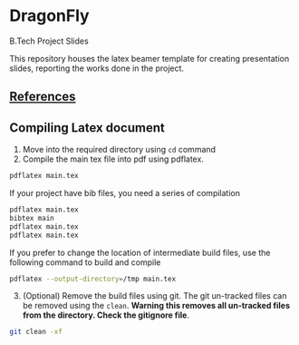 # DragonFly
B.Tech Project Slides

This repository houses the latex beamer template for creating presentation slides, reporting the works done in the project.

## [References](references.md)


## Compiling Latex document
1. Move into the required directory using `cd` command
2. Compile the main tex file into pdf using pdflatex.
  ```bash
  pdflatex main.tex
  ```
  If your project have bib files, you need a series of compilation
  ```bash
  pdflatex main.tex
  bibtex main
  pdflatex main.tex
  pdflatex main.tex
  ```
  If you prefer to change the location of intermediate build files, use the following command to build and compile
  ```bash
  pdflatex --output-directory=/tmp main.tex
  ```

3. (Optional) Remove the build files using git. The git un-tracked files can be removed using the `clean`. **Warning this removes all un-tracked files from the directory. Check the gitignore file**.
  ```bash
  git clean -xf
  ```
